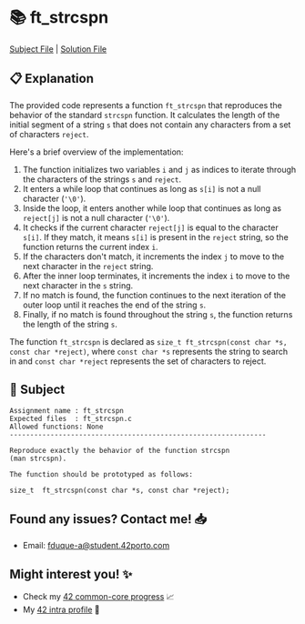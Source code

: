 # :books: ft_strcspn

[Subject File](./subject.en.txt) | [Solution File](./ft_strcspn.c)

## :clipboard: Explanation

The provided code represents a function `ft_strcspn` that reproduces the behavior of the standard `strcspn` function. It calculates the length of the initial segment of a string `s` that does not contain any characters from a set of characters `reject`.

Here's a brief overview of the implementation:

1. The function initializes two variables `i` and `j` as indices to iterate through the characters of the strings `s` and `reject`.
2. It enters a while loop that continues as long as `s[i]` is not a null character (`'\0'`).
3. Inside the loop, it enters another while loop that continues as long as `reject[j]` is not a null character (`'\0'`).
4. It checks if the current character `reject[j]` is equal to the character `s[i]`. If they match, it means `s[i]` is present in the `reject` string, so the function returns the current index `i`.
5. If the characters don't match, it increments the index `j` to move to the next character in the `reject` string.
6. After the inner loop terminates, it increments the index `i` to move to the next character in the `s` string.
7. If no match is found, the function continues to the next iteration of the outer loop until it reaches the end of the string `s`.
8. Finally, if no match is found throughout the string `s`, the function returns the length of the string `s`.

The function `ft_strcspn` is declared as `size_t ft_strcspn(const char *s, const char *reject)`, where `const char *s` represents the string to search in and `const char *reject` represents the set of characters to reject.

## :pencil: Subject

```
Assignment name	: ft_strcspn
Expected files	: ft_strcspn.c
Allowed functions: None
---------------------------------------------------------------

Reproduce exactly the behavior of the function strcspn
(man strcspn).

The function should be prototyped as follows:

size_t	ft_strcspn(const char *s, const char *reject);
```

## Found any issues? Contact me! 📥

- Email: fduque-a@student.42porto.com

## Might interest you! :sparkles:

- Check my [42 common-core progress](https://github.com/fduquea/42cursus) :chart_with_upwards_trend:
- My [42 intra profile](https://profile.intra.42.fr/users/fduque-a) :bust_in_silhouette: